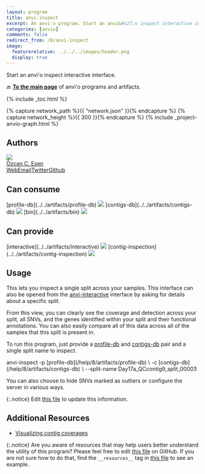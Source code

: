 ```yaml
---
layout: program
title: anvi-inspect
excerpt: An anvi'o program. Start an anvi&#x27;o inspect interactive interface.
categories: [anvio]
comments: false
redirect_from: /8/anvi-inspect
image:
  featurerelative: ../../../images/header.png
  display: true
---
```


Start an anvi&#x27;o inspect interactive interface.

🔙 **[To the main page](../../)** of anvi'o programs and artifacts.


{% include _toc.html %}
<div id="svg" class="subnetwork"></div>
{% capture network_path %}{{ "network.json" }}{% endcapture %}
{% capture network_height %}{{ 300 }}{% endcapture %}
{% include _project-anvio-graph.html %}


## Authors

<div class="anvio-person"><div class="anvio-person-info"><div class="anvio-person-photo"><img class="anvio-person-photo-img" src="../../images/authors/ozcan.jpg" /></div><div class="anvio-person-info-box"><a href="/people/ozcan" target="_blank"><span class="anvio-person-name">Özcan C. Esen</span></a><div class="anvio-person-social-box"><a href="http://blog.ozcanesen.com/" class="person-social" target="_blank"><i class="fa fa-fw fa-home"></i>Web</a><a href="mailto:ozcanesen@gmail.com" class="person-social" target="_blank"><i class="fa fa-fw fa-envelope-square"></i>Email</a><a href="http://twitter.com/ozcanesen" class="person-social" target="_blank"><i class="fa fa-fw fa-twitter-square"></i>Twitter</a><a href="http://github.com/ozcan" class="person-social" target="_blank"><i class="fa fa-fw fa-github"></i>Github</a></div></div></div></div>



## Can consume


<p style="text-align: left" markdown="1"><span class="artifact-r">[profile-db](../../artifacts/profile-db) <img src="../../images/icons/DB.png" class="artifact-icon-mini" /></span> <span class="artifact-r">[contigs-db](../../artifacts/contigs-db) <img src="../../images/icons/DB.png" class="artifact-icon-mini" /></span> <span class="artifact-r">[bin](../../artifacts/bin) <img src="../../images/icons/BIN.png" class="artifact-icon-mini" /></span></p>


## Can provide


<p style="text-align: left" markdown="1"><span class="artifact-p">[interactive](../../artifacts/interactive) <img src="../../images/icons/DISPLAY.png" class="artifact-icon-mini" /></span> <span class="artifact-p">[contig-inspection](../../artifacts/contig-inspection) <img src="../../images/icons/DISPLAY.png" class="artifact-icon-mini" /></span></p>


## Usage


This lets you inspect a single split across your samples. This interface can also be opened from the <span class="artifact-p">[anvi-interactive](/help/8/programs/anvi-interactive)</span> interface by asking for details about a specific split.

From this view, you can clearly see the coverage and detection across your split, all SNVs, and the genes identified within your split and their functional annotations. You can also  easily compare all of this data across all of the samples that this split is present in.  

To run this program, just provide a <span class="artifact-n">[profile-db](/help/8/artifacts/profile-db)</span> and <span class="artifact-n">[contigs-db](/help/8/artifacts/contigs-db)</span> pair and a single split name to inspect. 

<div class="codeblock" markdown="1">
anvi&#45;inspect &#45;p <span class="artifact&#45;n">[profile&#45;db](/help/8/artifacts/profile&#45;db)</span> \
             &#45;c <span class="artifact&#45;n">[contigs&#45;db](/help/8/artifacts/contigs&#45;db)</span> \ 
             &#45;&#45;split&#45;name Day17a_QCcontig9_split_00003
</div>

You can also choose to hide SNVs marked as outliers or configure the server in various ways. 


{:.notice}
Edit [this file](https://github.com/merenlab/anvio/tree/master/anvio/docs/programs/anvi-inspect.md) to update this information.


## Additional Resources


* [Visualizing contig coverages](https://merenlab.org/2019/11/25/visualizing-coverages/)


{:.notice}
Are you aware of resources that may help users better understand the utility of this program? Please feel free to edit [this file](https://github.com/merenlab/anvio/tree/master/bin/anvi-inspect) on GitHub. If you are not sure how to do that, find the `__resources__` tag in [this file](https://github.com/merenlab/anvio/blob/master/bin/anvi-interactive) to see an example.
